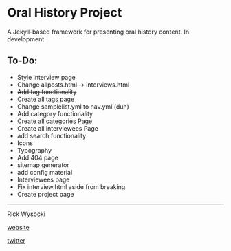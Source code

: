 # Oral History Project

A Jekyll-based framework for presenting oral history content. In development.

## To-Do:
- Style interview page
- ~~Change allposts.html -> interviews.html~~
- ~~Add tag functionality~~
- Create all tags page
- Change samplelist.yml to nav.yml (duh)
- Add category functionality
- Create all categories Page
- Create all interviewees Page
- add search functionality
- Icons
- Typography
- Add 404 page
- sitemap generator
- add config material
- Interviewees page
- Fix interview.html aside from breaking
- Create project page

-------------------------
Rick Wysocki

[website](rickwysocki.com)

[twitter](twitter.com/rickwysocki)
